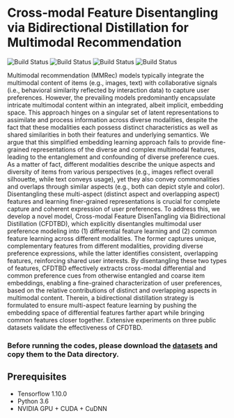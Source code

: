 #  Cross-modal Feature Disentangling via Bidirectional Distillation for Multimodal Recommendation


<p align="left">
    <img src='https://img.shields.io/badge/key word-Recommender Systems-green.svg' alt="Build Status">
    <img src='https://img.shields.io/badge/key word-Collaborative Filtering-green.svg' alt="Build Status">
    <img src='https://img.shields.io/badge/key word-Multimodal User Preference-green.svg' alt="Build Status">
    <img src='https://img.shields.io/badge/key word-Bidirectional Distillation-green.svg' alt="Build Status">
</p>

Multimodal recommendation (MMRec) models typically integrate the multimodal content of items (e.g., images, text) with collaborative signals (i.e., behavioral similarity reflected by interaction data) to capture user preferences. However, the prevailing models predominantly encapsulate intricate multimodal content within an integrated, albeit implicit, embedding space. This approach hinges on a singular set of latent representations to assimilate and process information across diverse modalities, despite the fact that these modalities each possess distinct characteristics as well as shared similarities in both their features and underlying semantics. We argue that this simplified embedding learning approach fails to provide fine-grained representations of the diverse and complex multimodal features, leading to the entanglement and confounding of diverse preference cues. As a matter of fact, different modalities describe the unique aspects and diversity of items from various perspectives (e.g., images reflect overall silhouette, while text conveys usage), yet they also convey commonalities and overlaps through similar aspects (e.g., both can depict style and color). Disentangling these multi-aspect (distinct aspect and overlapping aspect) features and learning finer-grained representations is crucial for complete capture and coherent expression of user preferences. To address this, we develop a novel model, Cross-modal Feature DisenTangling via Bidirectional Distillation (CFDTBD), which explicitly disentangles multimodal user preference modeling into (1) differential feature learning and (2) common feature learning across different modalities. The former captures unique, complementary features from different modalities, providing diverse preference expressions, while the latter identifies consistent, overlapping features, reinforcing shared user interests. By disentangling these two types of features, CFDTBD effectively extracts cross-modal differential and common preference cues from otherwise entangled and coarse item embeddings, enabling a fine-grained characterization of user preferences, based on the relative contributions of distinct and overlapping aspects in multimodal content. Therein, a bidirectional distillation strategy is formulated to ensure multi-aspect feature learning by pushing the embedding space of differential features farther apart while bringing common features closer together. Extensive experiments on three public datasets validate the effectiveness of CFDTBD.

### Before running the codes, please download the [datasets](https://www.aliyundrive.com/s/V1RPArCZQYt) and copy them to the Data directory.

## Prerequisites

- Tensorflow 1.10.0
- Python 3.6
- NVIDIA GPU + CUDA + CuDNN

